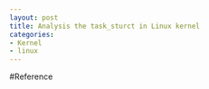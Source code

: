 ```yaml
---
layout: post
title: Analysis the task_sturct in Linux kernel
categories: 
- Kernel
- linux
---
```


#Reference


